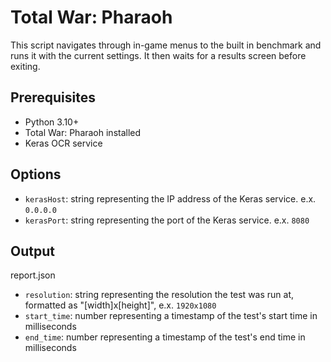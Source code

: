 # Total War: Pharaoh

This script navigates through in-game menus to the built in benchmark and runs it with the current settings. It then waits for a results screen before exiting.

## Prerequisites

- Python 3.10+
- Total War: Pharaoh installed
- Keras OCR service

## Options

- `kerasHost`: string representing the IP address of the Keras service. e.x. `0.0.0.0`
- `kerasPort`: string representing the port of the Keras service. e.x. `8080`

## Output

report.json
- `resolution`: string representing the resolution the test was run at, formatted as "[width]x[height]", e.x. `1920x1080`
- `start_time`: number representing a timestamp of the test's start time in milliseconds
- `end_time`: number representing a timestamp of the test's end time in milliseconds